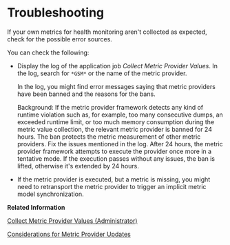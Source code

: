 <!-- loio4fa5b5a19b564c718e14619fb74fa567 -->

# Troubleshooting

If your own metrics for health monitoring aren't collected as expected, check for the possible error sources.

You can check the following:

-   Display the log of the application job *Collect Metric Provider Values*. In the log, search for `*GSM*` or the name of the metric provider.

    In the log, you might find error messages saying that metric providers have been banned and the reasons for the bans.

    Background: If the metric provider framework detects any kind of runtime violation such as, for example, too many consecutive dumps, an exceeded runtime limit, or too much memory consumption during the metric value collection, the relevant metric provider is banned for 24 hours. The ban protects the metric measurement of other metric providers. Fix the issues mentioned in the log. After 24 hours, the metric provider framework attempts to execute the provider once more in a tentative mode. If the execution passes without any issues, the ban is lifted, otherwise it's extended by 24 hours.

-   If the metric provider is executed, but a metric is missing, you might need to retransport the metric provider to trigger an implicit metric model synchronization.


**Related Information**  


[Collect Metric Provider Values \(Administrator\)](collect-metric-provider-values-administrator-ecc187f.md "As an administrator, you must create an application job to collect metric providers and their measured values for the generic metric store. From the generic metric store, they can be pushed to SAP Cloud ALM or SAP Focused Run.")

[Considerations for Metric Provider Updates](considerations-for-metric-provider-updates-e13c498.md "When you update an existing metric provider, make sure that these updates are synchronized across the system landscape.")

